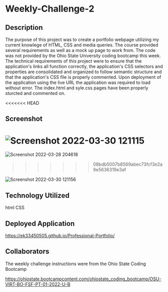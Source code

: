 # Weekly-Challenge-2

## Description
The purpose of this project was to create a portfolio webpage utilizing my current knowlege of HTML, CSS and media queries. The course provided several requirements as well as a mock up page to work from. The code was not provided by the Ohio State University coding bootcamp this week. The technical requirements of this project were to ensure that the application's links all function correctly, the application's CSS selectors and properties are consolidated and organized to follow semantic structure and that the application's CSS file is properly commented. Upon deployment of the application using the live URL the application was required to load without error. The index.html and syle.css pages have been properly sturcted and commented on.

<<<<<<< HEAD
## Screenshot 
![Screenshot 2022-03-30 121115](https://user-images.githubusercontent.com/97137083/160881648-104af085-496c-44b6-aa9d-add6ccdc5ff6.png)
=======
![Screenshot 2022-03-28 204618](https://user-images.githubusercontent.com/97137083/160510399-93791730-423d-44d7-95ad-f56ec5b00f52.png)

>>>>>>> 08bdb5007b8569abec73fcf3e2a9e5636319e3af

![Screenshot 2022-03-30 121156](https://user-images.githubusercontent.com/97137083/160881765-dcc623d4-9ed1-40d0-ae5b-7ac09fb182a5.png)

## Technology Utilized
html
CSS

## Deployed Application
https://ek33450505.github.io/Professional-Portfolio/

##  Collaborators 
The weekly challenge instructions were from the Ohio State Coding Bootcamp 

https://ohiostate.bootcampcontent.com/ohiostate_coding_bootcamp/OSU-VIRT-BO-FSF-PT-01-2022-U-B
    

